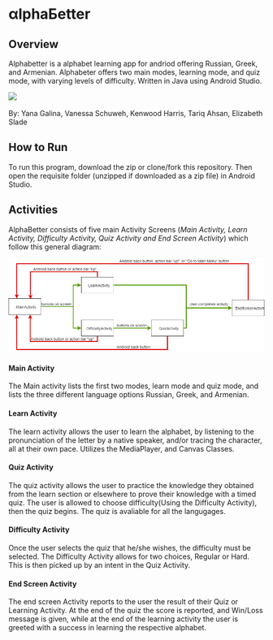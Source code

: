 # αlphaБetter

## Overview
  Alphabetter is a alphabet learning app for andriod offering Russian, Greek, and Armenian. Alphabeter offers two main modes, learning mode, and quiz mode, with varying levels of difficulty. Written in Java using Android Studio. 

<a href="http://www.youtube.com/watch?feature=player_embedded&v=YOUTUBE_VIDEO_ID_HERE
" target="_blank"><img src="http://img.youtube.com/vi/YOUTUBE_VIDEO_ID_HERE/0.jpg"/></a>

 By: Yana Galina, Vanessa Schuweh, Kenwood Harris, Tariq Ahsan, Elizabeth Slade
 
## How to Run
To run this program, download the zip or clone/fork this repository. Then open the requisite folder (unzipped if downloaded as a zip file) in Android Studio.

## Activities
  AlphaBetter consists of five main Activity Screens (*Main Activity, Learn Activity, Difficulty Activity, Quiz Activity and End Screen Activity*) which follow this general diagram:
  
  
  
 ![AlphaBetterDiagram](https://github.com/khjharris/EC327_Project/blob/master/documentation/AlphaBetterDiagram.png)
 
 
 #### Main Activity
 The Main activity lists the first two modes, learn mode and quiz mode, and lists the three different language options Russian, Greek, and Armenian. 
 
#### Learn Activity
The learn activity allows the user to learn the alphabet, by listening to the pronunciation of the letter by a native speaker, and/or tracing the character, all at their own pace. Utilizes the MediaPlayer, and Canvas Classes.

#### Quiz Activity
The quiz activity allows the user to practice the knowledge they obtained from the learn section or elsewhere to prove their knowledge with a timed quiz. The user is allowed to choose difficulty(Using the Difficulty Activity), then the quiz begins. The quiz is avaliable for all the langugages.

#### Difficulty Activity
Once the user selects the quiz that he/she wishes, the difficulty must be selected. The Difficulty Activity allows for two choices, Regular or Hard. This is then picked up by an intent in the Quiz Activity.

#### End Screen Activity
The end screen Activity reports to the user the result of their Quiz or Learning Activity. At the end of the quiz the score is reported, and Win/Loss message is given, while at the end of the learning activity the user is greeted with a success in learning the respective alphabet.

